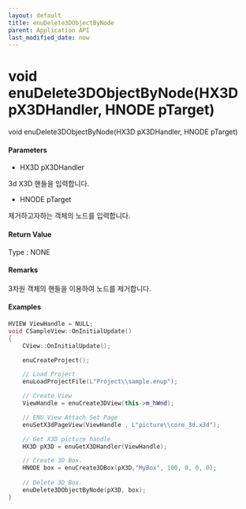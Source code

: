 ```yaml
---
layout: default
title: enuDelete3DObjectByNode
parent: Application API
last_modified_date: now
---
```

# void enuDelete3DObjectByNode\(HX3D pX3DHandler, HNODE pTarget\)

void enuDelete3DObjectByNode\(HX3D pX3DHandler, HNODE pTarget\)

#### Parameters

* HX3D pX3DHandler

3d X3D 핸들을 입력합니다.

* HNODE pTarget

제거하고자하는 객체의 노드를 입력합니다.

#### Return Value

Type : NONE

#### Remarks

3차원 객체의 핸들을 이용하여 노드를 제거합니다.

#### Examples

```cpp
HVIEW ViewHandle = NULL; 
void CSampleView::OnInitialUpdate() 
{ 
    CView::OnInitialUpdate(); 

    enuCreateProject(); 

    // Load Project
    enuLoadProjectFile(L"Project\\sample.enup"); 

    // Create View
    ViewHandle = enuCreate3DView(this->m_hWnd); 

    // ENU View Attach Set Page 
    enuSetX3dPageView(ViewHandle , L"picture\\core_3d.x3d");

    // Get X3D picture handle
    HX3D pX3D = enuGetX3DHandler(ViewHandle);

    // Create 3D Box.
    HNODE box = enuCreate3DBox(pX3D,"MyBox", 100, 0, 0, 0);  
    
    // Delete 3D Box.
    enuDelete3DObjectByNode(pX3D, box);
}
```



